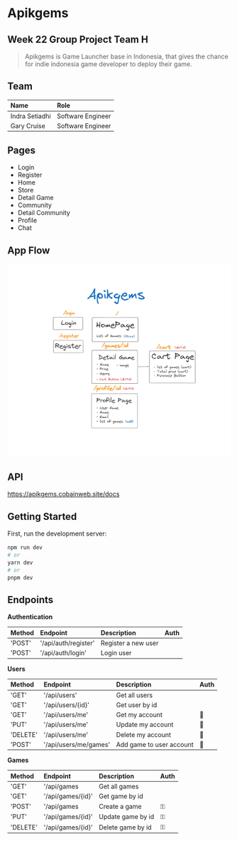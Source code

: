 # Apikgems

## Week 22 Group Project Team H
> Apikgems is Game Launcher base in Indonesia, that gives the chance for indie indonesia game developer to deploy their game.

## Team

| Name           | Role                   |
| :------------- | :--------------------- |
| Indra Setiadhi | Software Engineer      |
| Gary Cruise    | Software Engineer      |

## Pages

- Login
- Register
- Home
- Store
- Detail Game
- Community
- Detail Community
- Profile
- Chat

## App Flow

![AppFlow](./assets/app-flow.png)

## API

https://apikgems.cobainweb.site/docs

## Getting Started

First, run the development server:

```bash
npm run dev
# or
yarn dev
# or
pnpm dev
```

## Endpoints

**Authentication**

| Method | Endpoint             | Description         | Auth |
| :----- | :------------------- | :------------------ | ---- |
| 'POST' | '/api/auth/register' | Register a new user |      |
| 'POST' | '/api/auth/login'    | Login user          |      |

**Users**

| Method   | Endpoint              | Description              | Auth |
| :------- | :-------------------- | :----------------------- | ---- |
| 'GET'    | '/api/users'          | Get all users            |      |
| 'GET'    | '/api/users/{id}'     | Get user by id           |      |
| 'GET'    | '/api/users/me'       | Get my account           | 🔑   |
| 'PUT'    | '/api/users/me'       | Update my account        | 🔑   |
| 'DELETE' | '/api/users/me'       | Delete my account        | 🔑   |
| 'POST'   | '/api/users/me/games' | Add game to user account | 🔑   |

**Games**

| Method   | Endpoint          | Description       | Auth |
| :------- | :---------------- | :---------------- | ---- |
| 'GET'    | '/api/games       | Get all games     |      |
| 'GET'    | '/api/games/{id}' | Get game by id    |      |
| 'POST'   | '/api/games       | Create a game     | ⚿    |
| 'PUT'    | '/api/games/{id}' | Update game by id | ⚿    |
| 'DELETE' | '/api/games/{id}' | Delete game by id | ⚿    |